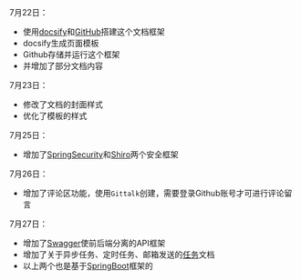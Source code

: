 7月22日：

- 使用[docsify](https://docsify.js.org/#/)和[GitHub](https://github.com/)搭建这个文档框架
- docsify生成页面模板
- Github存储并运行这个框架
- 并增加了部分文档内容

7月23日：

- 修改了文档的封面样式
- 优化了模板的样式

7月25日：

- 增加了[SpringSecurity](blog/SpringSecurity.md)和[Shiro](blog/Shiro.md)两个安全框架

7月26日：

- 增加了评论区功能，使用`Gittalk`创建，需要登录Github账号才可进行评论留言

7月27日：

- 增加了[Swagger](blog/Swagger.md)使前后端分离的API框架
- 增加了关于异步任务、定时任务、邮箱发送的[任务](blog/任务.md)文档
- 以上两个也是基于[SpringBoot](blog/SpringBoot.md)框架的